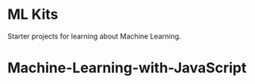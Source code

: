 # ML Kits

Starter projects for learning about Machine Learning.
# Machine-Learning-with-JavaScript
